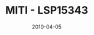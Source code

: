 ---
title: MITI - LSP15343
image: https://www.cycif.org/assets/img/gray-2023/LSP15343.jpg
date: 2010-04-05
minerva_link: https://www.cycif.org/data/gray-stic-1-mini
info_link: null
show_page_link: false
tags:
    - Gray
    - BRCA
    - STIC

---